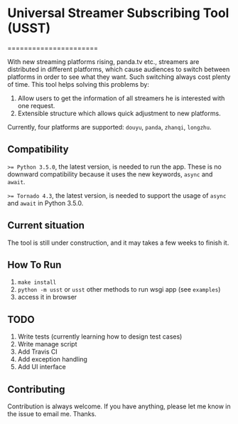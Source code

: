 # Universal Streamer Subscribing Tool (USST)
======================

With new streaming platforms rising, panda.tv etc., streamers are distributed in different platforms, which cause audiences to switch between platforms in order to see what they want.
Such switching always cost plenty of time. This tool helps solving this problems by:

1. Allow users to get the information of all streamers he is interested with one request.
2. Extensible structure which allows quick adjustment to new platforms.

Currently, four platforms are supported: `douyu`, `panda`, `zhanqi`, `longzhu`.

## Compatibility

`>= Python 3.5.0`, the latest version, is needed to run the app. These is no downward compatibility because it uses the new keywords, `async` and `await`.

`>= Tornado 4.3`, the latest version, is needed to support the usage of `async` and `await` in Python 3.5.0.

## Current situation

The tool is still under construction, and it may takes a few weeks to finish it.

## How To Run

1. `make install`
2. `python -m usst` or `usst` other methods to run wsgi app (see `examples`)
3. access it in browser

## TODO

1. Write tests (currently learning how to design test cases)
2. Write manage script
3. Add Travis CI
4. Add exception handling
5. Add UI interface

## Contributing

Contribution is always welcome. If you have anything, please let me know in the issue to email me. Thanks.
